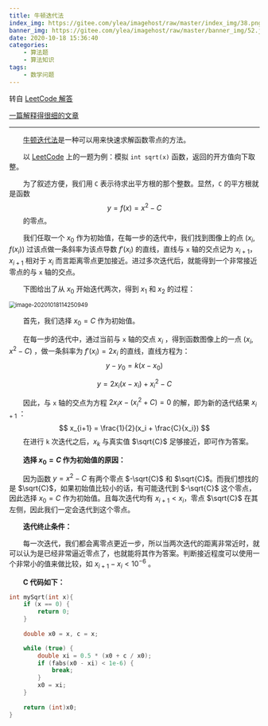 ```yaml
---
title: 牛顿迭代法
index_img: https://gitee.com/ylea/imagehost/raw/master/index_img/38.png
banner_img: https://gitee.com/ylea/imagehost/raw/master/banner_img/52.jpg
date: 2020-10-18 15:36:40
categories:
    - 算法题
    - 算法知识
tags:
    - 数学问题
---
```


转自 [LeetCode 解答](https://leetcode-cn.com/problems/sqrtx/solution/x-de-ping-fang-gen-by-leetcode-solution/)

[一篇解释得很细的文章](https://my.oschina.net/u/4581403/blog/4561900)

---

&emsp;&emsp;[牛顿迭代法](https://baike.baidu.com/item/牛顿迭代法)是一种可以用来快速求解函数零点的方法。






&emsp;&emsp;以 [LeetCode](https://leetcode-cn.com/problems/sqrtx/) 上的一题为例：模拟 `int sqrt(x)` 函数，返回的开方值向下取整。

&emsp;&emsp;为了叙述方便，我们用 `C` 表示待求出平方根的那个整数。显然，`C` 的平方根就是函数
$$
y = f(x) = x^2 - C
$$
&emsp;&emsp;的零点。


&emsp;&emsp;我们任取一个 $x_0$ 作为初始值，在每一步的迭代中，我们找到图像上的点 $(x_i,f(x_i))$ 过该点做一条斜率为该点导数 $f'(x_i)$ 的直线，直线与 `x` 轴的交点记为 $x_{i+1}$，$x_{i+1}$ 相对于 $x_i$ 而言距离零点更加接近。进过多次迭代后，就能得到一个非常接近零点的与 `x` 轴的交点。

&emsp;&emsp;下图给出了从 $x_0$ 开始迭代两次，得到 $x_1$ 和 $x_2$ 的过程：

<img src="https://gitee.com/ylea/imagehost/raw/master/img/image-20201018114250949.png" alt="image-20201018114250949" style="zoom:80%;" />

&emsp;&emsp;首先，我们选择 $x_0 = C$ 作为初始值。

&emsp;&emsp;在每一步的迭代中，通过当前与 `x` 轴的交点 $x_i$ ，得到函数图像上的一点 $(x_i, x^2 - C)$ ，做一条斜率为 $f'(x_i) = 2x_i$ 的直线，直线方程为：
$$
y - y_0 = k(x - x_0)
$$

$$
y = 2x_i(x - x_i) + x_i^2 - C
$$

&emsp;&emsp;因此，与 `x` 轴的交点为方程 $2x_ix - (x_i^2 + C) = 0$ 的解，即为新的迭代结果 $x_{i+1}$ ：
$$
x_{i+1} = \frac{1}{2}(x_i + \frac{C}{x_i})
$$
&emsp;&emsp;在进行 `k` 次迭代之后，$x_k$ 与真实值 $\sqrt{C}$ 足够接近，即可作为答案。



&emsp;&emsp;**选择 $x_0 = C$ 作为初始值的原因：**

&emsp;&emsp;因为函数 $y = x^2 - C$ 有两个零点 $-\sqrt{C}$ 和 $\sqrt{C}$。而我们想找的是 $\sqrt{C}$，如果初始值比较小的话，有可能迭代到 $-\sqrt{C}$ 这个零点，因此选择 $x_0 = C$ 作为初始值。且每次迭代均有 $x_{i+1} < x_i$，零点 $\sqrt{C}$ 在其左侧，因此我们一定会迭代到这个零点。



&emsp;&emsp;**迭代终止条件：**

&emsp;&emsp;每一次迭代，我们都会离零点更近一步，所以当两次迭代的距离非常近时，就可以认为是已经非常逼近零点了，也就能将其作为答案。判断接近程度可以使用一个非常小的值来做比较，如 $x_{i+1} - x_i < 10^{-6}$ 。

&emsp;&emsp;**C 代码如下：**

```c
int mySqrt(int x){
    if (x == 0) {
        return 0;
    }
    
    double x0 = x, c = x;

    while (true) {
        double xi = 0.5 * (x0 + c / x0);
        if (fabs(x0 - xi) < 1e-6) {
            break;
        }
        x0 = xi;
    }
    
    return (int)x0;
}
```


